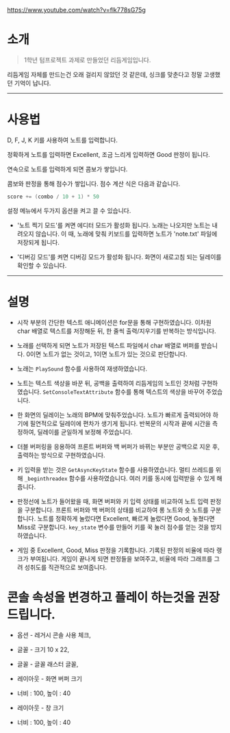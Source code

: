 
https://www.youtube.com/watch?v=flk778sG75g

# 소개
> 1학년 텀프로젝트 과제로 만들었던 리듬게임입니다.

리듬게임 자체를 만드는건 오래 걸리지 않았던 것 같은데, 싱크를 맞춘다고 정말 고생했던 기억이 납니다.

---

# 사용법

D, F, J, K 키를 사용하여 노트를 입력합니다.

정확하게 노트를 입력하면 Excellent, 조금 느리게 입력하면 Good 판정이 됩니다.

연속으로 노트를 입력하게 되면 콤보가 쌓입니다.

콤보와 판정을 통해 점수가 쌓입니다. 점수 계산 식은 다음과 같습니다.
```c
score += (combo / 10 + 1) * 50
```
설정 메뉴에서 두가지 옵션을 켜고 끌 수 있습니다.

- '노트 찍기 모드'를 켜면 에디터 모드가 활성화 됩니다.
노래는 나오지만 노트는 내려오지 않습니다. 이 때, 노래에 맞춰 키보드를 입력하면 노트가 'note.txt' 파일에 저장되게 됩니다.

- '디버깅 모드'를 켜면 디버깅 모드가 활성화 됩니다.
화면이 새로고침 되는 딜레이를 확인할 수 있습니다.

---

# 설명
- 시작 부분의 간단한 텍스트 애니메이션은 for문을 통해 구현하였습니다.
이차원 char 배열로 텍스트를 저장해둔 뒤, 한 줄씩 출력/지우기를 반복하는 방식입니다.

- 노래를 선택하게 되면 노트가 저장된 텍스트 파일에서 char 배열로 버퍼를 받습니다. 
0이면 노트가 없는 것이고, 1이면 노트가 있는 것으로 판단합니다.

- 노래는 `PlaySound` 함수를 사용하여 재생하였습니다.

- 노트는 텍스트 색상을 바꾼 뒤, 공백을 출력하여 리듬게임의 노트인 것처럼 구현하였습니다. 
`SetConsoleTextAttribute` 함수를 통해 텍스트의 색상을 바꾸어 주었습니다.

- 한 화면의 딜레이는 노래의 BPM에 맞춰주었습니다.
노트가 빠르게 출력되어야 하기에 필연적으로 딜레이에 편차가 생기게 됩니다.
반복문의 시작과 끝에 시간을 측정하여, 딜레이를 균일하게 보정해 주었습니다.

- 더블 버퍼링을 응용하여 프론트 버퍼와 백 버퍼가 바뀌는 부분만 공백으로 지운 후, 출력하는 방식으로 구현하였습니다.

- 키 입력을 받는 것은 `GetAsyncKeyState` 함수를 사용하였습니다.
멀티 쓰레드를 위해 `_beginthreadex` 함수를 사용하였습니다. 여러 키를 동시에 입력받을 수 있게 해 줍니다.

- 판정선에 노트가 들어왔을 때, 화면 버퍼와 키 입력 상태를 비교하여 노트 입력 판정을 구분합니다.
프론트 버퍼와 백 버퍼의 상태를 비교하여 롱 노트와 숏 노트를 구분합니다.
노트를 정확하게 눌렀다면 Excellent, 빠르게 눌렀다면 Good, 놓쳤다면 Miss로 구분합니다.
`key_state` 변수를 만들어 키를 꾹 눌러 점수를 얻는 것을 방지하였습니다.

- 게임 중 Excellent, Good, Miss 판정을 기록합니다.
기록된 판정의 비율에 따라 랭크가 부여됩니다.
게임이 끝나게 되면 판정들을 보여주고, 비율에 따라 그래프를 그려 성취도를 직관적으로 보여줍니다.

# 콘솔 속성을 변경하고 플레이 하는것을 권장드립니다.

- 옵션 - 레거시 콘솔 사용 체크, 

- 글꼴 - 크기 10 x 22,
- 글꼴 - 글꼴 래스터 글꼴,

- 레이아웃 - 화면 버퍼 크기
- 너비 : 100, 높이 : 40
- 레이아웃 - 창 크기
- 너비 : 100, 높이 : 40
